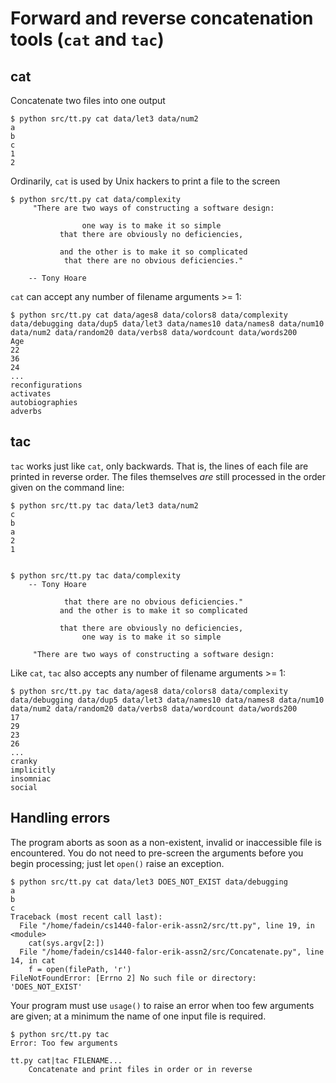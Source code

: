 # Forward and reverse concatenation tools (`cat` and `tac`)


## cat
Concatenate two files into one output

    $ python src/tt.py cat data/let3 data/num2
    a
    b
    c
    1
    2


Ordinarily, `cat` is used by Unix hackers to print a file to the screen

    $ python src/tt.py cat data/complexity
         "There are two ways of constructing a software design:

                    one way is to make it so simple
               that there are obviously no deficiencies,

               and the other is to make it so complicated
                that there are no obvious deficiencies."

        -- Tony Hoare



`cat` can accept any number of filename arguments >= 1:

    $ python src/tt.py cat data/ages8 data/colors8 data/complexity data/debugging data/dup5 data/let3 data/names10 data/names8 data/num10 data/num2 data/random20 data/verbs8 data/wordcount data/words200
    Age
    22
    36
    24
    ...
    reconfigurations
    activates
    autobiographies
    adverbs


## tac
`tac` works just like `cat`, only backwards.  That is, the lines of each file are printed in reverse order.  The files themselves *are* still processed in the order given on the command line:

    $ python src/tt.py tac data/let3 data/num2
    c
    b
    a
    2
    1


    $ python src/tt.py tac data/complexity
        -- Tony Hoare

                that there are no obvious deficiencies."
               and the other is to make it so complicated

               that there are obviously no deficiencies,
                    one way is to make it so simple

         "There are two ways of constructing a software design:


Like `cat`, `tac` also accepts any number of filename arguments >= 1:

    $ python src/tt.py tac data/ages8 data/colors8 data/complexity data/debugging data/dup5 data/let3 data/names10 data/names8 data/num10 data/num2 data/random20 data/verbs8 data/wordcount data/words200
    17
    29
    23
    26
    ...
    cranky
    implicitly
    insomniac
    social


## Handling errors

The program aborts as soon as a non-existent, invalid or inaccessible file is encountered.  You do not need to pre-screen the arguments before you begin processing; just let `open()` raise an exception.

    $ python src/tt.py cat data/let3 DOES_NOT_EXIST data/debugging
    a
    b
    c
    Traceback (most recent call last):
      File "/home/fadein/cs1440-falor-erik-assn2/src/tt.py", line 19, in <module>
        cat(sys.argv[2:])
      File "/home/fadein/cs1440-falor-erik-assn2/src/Concatenate.py", line 14, in cat
        f = open(filePath, 'r')
    FileNotFoundError: [Errno 2] No such file or directory: 'DOES_NOT_EXIST'


Your program must use `usage()` to raise an error when too few arguments are given; at a minimum the name of one input file is required.

    $ python src/tt.py tac
    Error: Too few arguments

    tt.py cat|tac FILENAME...
        Concatenate and print files in order or in reverse
